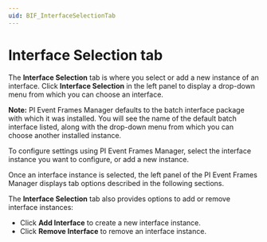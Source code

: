 ```yaml
---
uid: BIF_InterfaceSelectionTab
---
```


# Interface Selection tab

The **Interface Selection** tab is where you select or add a new instance of an interface. Click **Interface Selection** in the left panel to display a drop-down menu from which you can choose an interface.
    
**Note:** PI Event Frames Manager defaults to the batch interface package with which it was installed. You will see the name of the default batch interface listed, along with the drop-down menu from which you can choose another installed instance.

To configure settings using PI Event Frames Manager, select the interface instance you want to configure, or add a new instance.

Once an interface instance is selected, the left panel of the PI Event Frames Manager displays tab options described in the following sections.

The **Interface Selection** tab also provides options to add or remove interface instances:

* Click **Add Interface** to create a new interface instance.
* Click **Remove Interface** to remove an interface instance.
